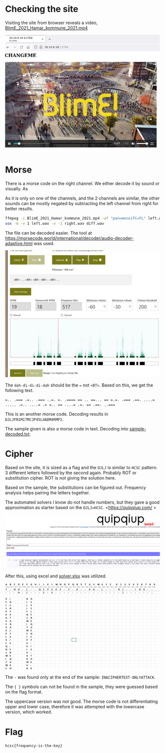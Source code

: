 # Checking the site

Visiting the site from browser reveals a video, [BlimE_2021_Hamar_kommune_2021.mp4](workdir/BlimE_2021_Hamar_kommune_2021.mp4)

![](screenshots/1.png)

# Morse

There is a morse code on the right channel. We either decode it by sound or visually. As 

As it is only on one of the channels, and the 2 channels are similar, the other sounds can be mostly negated by subtracting the left channel from right for better results.

```bash
ffmpeg -i BlimE_2021_Hamar_kommune_2021.mp4 -af "pan=mono|FC=FL" left.wav -af "pan=mono|FC=FR" right.wav
sox -m -v 1 left.wav -v -1 right.wav diff.wav
```

The file can be decoded easier. The tool at <https://morsecode.world/international/decoder/audio-decoder-adaptive.html> was used.

![](screenshots/2.png)

The `dah-di-di-di-dah` should be the `=` not `<BT>`. Based on this, we get the following text.
```
=.. .=== .=.. .=== ..=. =. .==== == .. ==... == =.=. .=== .==. ....= ..... .=.. ....= .= =.. == ....= .=. == .==. ..===
```

This is an another morse code. Decoding results in `DJLJFN1MI7MCJP45L4ADM4RMP2`.

The sample given is also a morse code in text. Decoding into [sample-decoded.txt](workdir/sample-decoded.txt).


# Cipher

Based on the site, it is sized as a flag and the `DJLJ` is similar to `HCSC` pattern. 3 different letters followed by the second again. Probably ROT or substitution cipher. ROT is not giving the solution here.

Based on the sample, the substitutions can be figured out. Frequency analysis helps pairing the letters together.

The automated solvers I know do not handle numbers, but they gave a good approximation as starter based on the `DJLJ=HCSC`. <https://quipqiup.com/ >

![](screenshots/3.png)

After this, using excel and [solver.xlsx](workdir/solver.xlsx) was utilized.

![](screenshots/4.png)

The `-` was found only at the end of the sample: `INACIPHERTEXT-ONLYATTACK`.

The `{ }` symbols can not be found in the sample, they were guessed based on the flag format.

The uppercase version was not good. The morse code is not differentiating upper and lower case, therefore it was attempted with the lowercase version, which worked.

# Flag
`hcsc{frequency-is-the-key}`
